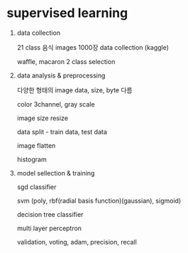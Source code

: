 # supervised learning

1. data collection

   21 class 음식 images 1000장 data collection (kaggle)
   
   waffle, macaron 2 class selection
   
2. data analysis & preprocessing

   다양한 형태의 image data, size, byte 다름
   
   color 3channel, gray scale

   image size resize
   
   data split - train data, test data
   
   image flatten
   
   histogram

3. model sellection & training

   sgd classifier
   
   svm (poly, rbf(radial basis function)(gaussian), sigmoid)

   decision tree classifier

   multi layer perceptron
   
   validation, voting, adam, precision, recall
